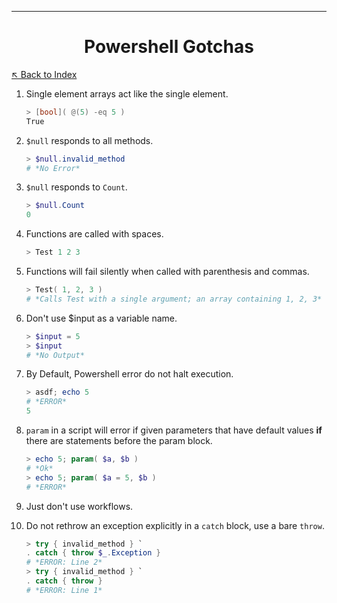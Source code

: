 ---
<h1 align="center">Powershell Gotchas</h1>

[↖︎ Back to Index](index.html)

1. Single element arrays act like the single element.

   ``` powershell
   > [bool]( @(5) -eq 5 )
   True
   ```

2. `$null` responds to all methods.

   ``` powershell
   > $null.invalid_method
   # *No Error*
   ```

3. `$null` responds to `Count`.
   
   ``` powershell
   > $null.Count
   0
   ```

4. Functions are called with spaces.

   ``` powershell
   > Test 1 2 3
   ```

5. Functions will fail silently when called with parenthesis and commas.

   ``` powershell
   > Test( 1, 2, 3 )
   # *Calls Test with a single argument; an array containing 1, 2, 3*
   ```

6. Don't use $input as a variable name.

   ``` powershell
   > $input = 5
   > $input
   # *No Output*
   ```

7. By Default, Powershell error do not halt execution.

   ``` powershell
   > asdf; echo 5
   # *ERROR*
   5
   ```

8. `param` in a script will error if given parameters that have default values
   **if** there are statements before the param block.
   
   ``` powershell
   > echo 5; param( $a, $b )
   # *Ok*
   > echo 5; param( $a = 5, $b )
   # *ERROR*
   ```

9. Just don't use workflows.
10. Do not rethrow an exception explicitly in a `catch` block, use a bare
    `throw`.
    
    ``` powershell
    > try { invalid_method } `
    . catch { throw $_.Exception }
    # *ERROR: Line 2*
    > try { invalid_method } `
    . catch { throw }
    # *ERROR: Line 1*
    ```
